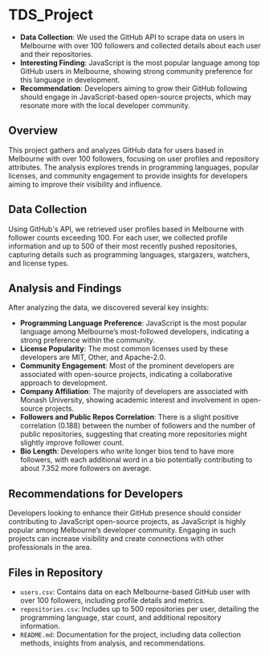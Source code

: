 # TDS_Project

- **Data Collection**: We used the GitHub API to scrape data on users in Melbourne with over 100 followers and collected details about each user and their repositories.
- **Interesting Finding**: JavaScript is the most popular language among top GitHub users in Melbourne, showing strong community preference for this language in development.
- **Recommendation**: Developers aiming to grow their GitHub following should engage in JavaScript-based open-source projects, which may resonate more with the local developer community.

## Overview

This project gathers and analyzes GitHub data for users based in Melbourne with over 100 followers, focusing on user profiles and repository attributes. The analysis explores trends in programming languages, popular licenses, and community engagement to provide insights for developers aiming to improve their visibility and influence.

## Data Collection

Using GitHub's API, we retrieved user profiles based in Melbourne with follower counts exceeding 100. For each user, we collected profile information and up to 500 of their most recently pushed repositories, capturing details such as programming languages, stargazers, watchers, and license types.

## Analysis and Findings

After analyzing the data, we discovered several key insights:
- **Programming Language Preference**: JavaScript is the most popular language among Melbourne’s most-followed developers, indicating a strong preference within the community.
- **License Popularity**: The most common licenses used by these developers are MIT, Other, and Apache-2.0.
- **Community Engagement**: Most of the prominent developers are associated with open-source projects, indicating a collaborative approach to development.
- **Company Affiliation**: The majority of developers are associated with Monash University, showing academic interest and involvement in open-source projects.
- **Followers and Public Repos Correlation**: There is a slight positive correlation (0.188) between the number of followers and the number of public repositories, suggesting that creating more repositories might slightly improve follower count.
- **Bio Length**: Developers who write longer bios tend to have more followers, with each additional word in a bio potentially contributing to about 7.352 more followers on average.

## Recommendations for Developers

Developers looking to enhance their GitHub presence should consider contributing to JavaScript open-source projects, as JavaScript is highly popular among Melbourne’s developer community. Engaging in such projects can increase visibility and create connections with other professionals in the area.

## Files in Repository

- `users.csv`: Contains data on each Melbourne-based GitHub user with over 100 followers, including profile details and metrics.
- `repositories.csv`: Includes up to 500 repositories per user, detailing the programming language, star count, and additional repository information.
- `README.md`: Documentation for the project, including data collection methods, insights from analysis, and recommendations.
